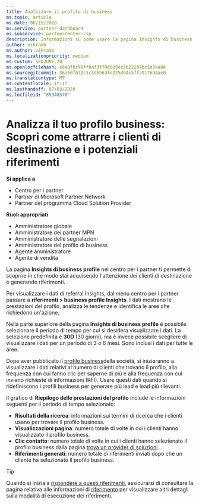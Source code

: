 ```yaml
---
title: Analizzare il profilo di business
ms.topic: article
ms.date: 06/15/2020
ms.service: partner-dashboard
ms.subservice: partnercenter-csp
description: Informazioni su come usare la pagina Insights di business profile per vedere in che modo si sta acquisendo l'attenzione dei clienti di destinazione e si generano riferimenti.
author: vikramb
ms.author: vikramb
ms.localizationpriority: medium
ms.custom: SEOJUNE.20
ms.openlocfilehash: c648fbf98ff0af3f79d689cc2b22297bc1a5aa84
ms.sourcegitcommit: 36a60f672c1c3d6b63fd225d04c5ffa917694ae0
ms.translationtype: MT
ms.contentlocale: it-IT
ms.lasthandoff: 07/03/2020
ms.locfileid: "85948570"
---
```

# <a name="analyze-your-business-profile---see-how-well-you-attract-target-customers-and-potential-referrals"></a>Analizza il tuo profilo business: Scopri come attrarre i clienti di destinazione e i potenziali riferimenti
<!-- 
https://go.microsoft.com/fwlink/?linkid=849120
-->

**Si applica a**

- Centro per i partner
- Partner di Microsoft Partner Network
- Partner del programma Cloud Solution Provider

**Ruoli appropriati**

- Amministratore globale
- Amministratore dei partner MPN
- Amministratore delle segnalazioni
- Amministratore del profilo di business
- Agente amministratore
- Agente di vendita

La pagina **Insights di business profile** nel centro per i partner ti permette di scoprire in che modo stai acquisendo l'attenzione dei clienti di destinazione e generando riferimenti.

Per visualizzare i dati di referral Insights, dal menu centro per i partner passare a **riferimenti > business profile Insights**. I dati mostrano le prestazioni del profilo, analizza le tendenze e identifica le aree che richiedono un'azione.

Nella parte superiore della pagina **Insights di business profile** è possibile selezionare il periodo di tempo per cui si desidera visualizzare i dati. La selezione predefinita è **30D** (30 giorni), ma è invece possibile scegliere di visualizzare i dati per un periodo di 3 o 6 mesi. Sono inclusi i dati per tutte le aree.

Dopo aver pubblicato il [profilo business](create-a-marketing-profile.md)della società, si inizieranno a visualizzare i dati relativi al numero di clienti che trovano il profilo, alla frequenza con cui fanno clic per saperne di più e alla frequenza con cui inviano richieste di informazioni (RFI). Usare questi dati quando si ridefiniscono i profili business per generare più lead e lead più rilevanti.

Il grafico di **Riepilogo delle prestazioni del profilo** include le informazioni seguenti per il periodo di tempo selezionato:

- **Risultati della ricerca**: informazioni sui termini di ricerca che i clienti usano per trovare il profilo business.
- **Visualizzazioni pagina**: numero totale di volte in cui i clienti hanno visualizzato il profilo business.
- **Clic contatto**: numero totale di volte in cui i clienti hanno selezionato il profilo business dalla pagina [trova un provider di soluzioni](https://www.microsoft.com/solution-providers/home) .
- **Riferimenti generati**: numero totale di riferimenti inviati dopo che un cliente ha selezionato il profilo business.

> [!TIP]
> Quando si inizia a [rispondere a questi riferimenti](responding-to-referrals.md), assicurarsi di consultare la pagina relativa alle informazioni di [riferimento](referral-insights.md) per visualizzare altri dettagli sulla modalità di esecuzione dei riferimenti.
